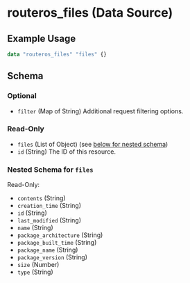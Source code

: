 # routeros_files (Data Source)


## Example Usage
```terraform
data "routeros_files" "files" {}
```

<!-- schema generated by tfplugindocs -->
## Schema

### Optional

- `filter` (Map of String) Additional request filtering options.

### Read-Only

- `files` (List of Object) (see [below for nested schema](#nestedatt--files))
- `id` (String) The ID of this resource.

<a id="nestedatt--files"></a>
### Nested Schema for `files`

Read-Only:

- `contents` (String)
- `creation_time` (String)
- `id` (String)
- `last_modified` (String)
- `name` (String)
- `package_architecture` (String)
- `package_built_time` (String)
- `package_name` (String)
- `package_version` (String)
- `size` (Number)
- `type` (String)


